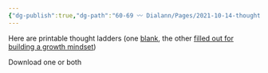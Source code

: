 ```yaml
---
{"dg-publish":true,"dg-path":"60-69 〰️ Dialann/Pages/2021-10-14-thoughts.md","dg-permalink":"exgifted/thoughts","permalink":"/exgifted/thoughts/","title":"Thought Ladder","noteIcon":"","created":"","updated":"2023-08-15T22:55:37.240-04:00"}
---
```



Here are printable thought ladders (one [blank](https://drive.google.com/file/d/1bqvgFUiQdUdTXYTJ5np5kQ--VRqD7lZv/view?usp=share_link), the other [filled out for building a growth mindset](https://drive.google.com/file/d/18a_bVbDqGO5YG_jpfViRdLp2LnkIRk4z/view?usp=share_link))

Download one or both

